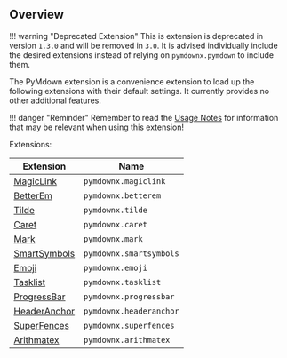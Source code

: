 ## Overview

!!! warning "Deprecated Extension"
    This is extension is deprecated in version `1.3.0` and will be removed in `3.0`.  It is advised individually include the desired extensions instead of relying on `pymdownx.pymdown` to include them.

The PyMdown extension is a convenience extension to load up the following extensions with their default settings. It currently provides no other additional features.

!!! danger "Reminder"
    Remember to read the [Usage Notes](../usage_notes.md) for information that may be relevant when using this extension!

Extensions:

Extension                        | Name
-------------------------------- | ----
[MagicLink](./magiclink.md)      | `pymdownx.magiclink`
[BetterEm](./betterem.md)        | `pymdownx.betterem`
[Tilde](./tilde.md)              | `pymdownx.tilde`
[Caret](./caret.md)              | `pymdownx.caret`
[Mark](./mark.md)                | `pymdownx.mark`
[SmartSymbols](./smartsymbols.md)| `pymdownx.smartsymbols`
[Emoji](./emoji.md)              | `pymdownx.emoji`
[Tasklist](./tasklist.md)        | `pymdownx.tasklist`
[ProgressBar](./progressbar.md)  | `pymdownx.progressbar`
[HeaderAnchor](./headeranchor.md)| `pymdownx.headeranchor`
[SuperFences](./superfences.md)  | `pymdownx.superfences`
[Arithmatex](./arithmatex.md)    | `pymdownx.arithmatex`
